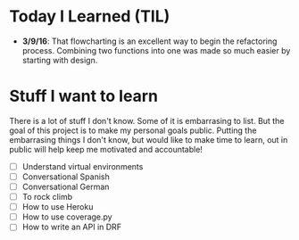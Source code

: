 # Today I Learned (TIL)
- **3/9/16**: That flowcharting is an excellent way to begin the refactoring process. Combining two functions into one was made so much easier by starting with design. 

# Stuff I want to learn 
There is a lot of stuff I don't know. Some of it is embarrasing to list. But the goal of this project is to make my personal goals public. Putting the embarrasing things I don't know, but would like to make time to learn, out in public will help keep me motivated and accountable! 

- [ ] Understand virtual environments 
- [ ] Conversational Spanish 
- [ ] Conversational German 
- [ ] To rock climb 
- [ ] How to use Heroku 
- [ ] How to use coverage.py 
- [ ] How to write an API in DRF 
